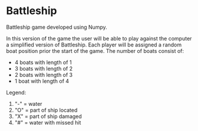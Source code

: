 # Battleship
Battleship game developed using Numpy.

In this version of the game the user will be able to play against the computer a simplified version of Battleship. Each player will be assigned a random boat position prior the start of the game. The number of boats consist of:


* 4 boats with length of 1
* 3 boats with length of 2
* 2 boats with length of 3
* 1 boat with length of 4


Legend:
1. "-" = water
2. "O" = part of ship located
3. "X" = part of ship damaged
4. "#" = water with missed hit
